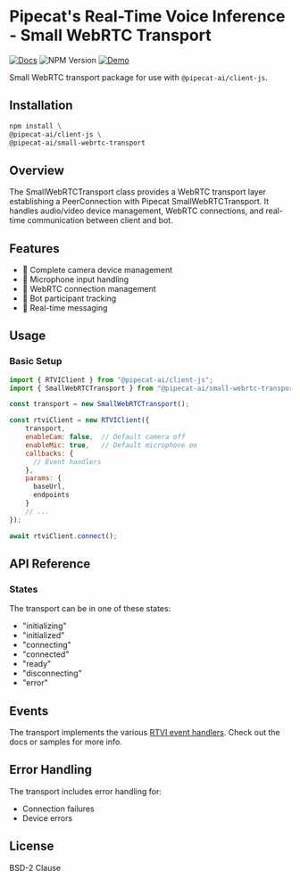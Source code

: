 # Pipecat's Real-Time Voice Inference - Small WebRTC Transport

[![Docs](https://img.shields.io/badge/documentation-blue)](https://docs.pipecat.ai/client/js/transports/small-webrtc)
![NPM Version](https://img.shields.io/npm/v/@pipecat-ai/small-webrtc-transport)
[![Demo](https://img.shields.io/badge/Demo-coral)](https://github.com/pipecat-ai/pipecat/tree/main/examples/aiortc/video-transform)

Small WebRTC transport package for use with `@pipecat-ai/client-js`.

## Installation

```bash copy
npm install \
@pipecat-ai/client-js \
@pipecat-ai/small-webrtc-transport
```

## Overview

The SmallWebRTCTransport class provides a WebRTC transport layer establishing a PeerConnection with Pipecat SmallWebRTCTransport. It handles audio/video device management, WebRTC connections, and real-time communication between client and bot.

## Features

- 🎥 Complete camera device management
- 🎤 Microphone input handling
- 📡 WebRTC connection management
- 🤖 Bot participant tracking
- 💬 Real-time messaging
  
## Usage

### Basic Setup

```javascript
import { RTVIClient } from "@pipecat-ai/client-js";
import { SmallWebRTCTransport } from "@pipecat-ai/small-webrtc-transport";

const transport = new SmallWebRTCTransport();

const rtviClient = new RTVIClient({
    transport,
    enableCam: false,  // Default camera off
    enableMic: true,   // Default microphone on
    callbacks: {
      // Event handlers
    },
    params: {
      baseUrl,
      endpoints
    }
    // ...
});

await rtviClient.connect();
```

## API Reference

### States

The transport can be in one of these states:
- "initializing"
- "initialized"
- "connecting"
- "connected"
- "ready"
- "disconnecting"
- "error"

## Events

The transport implements the various [RTVI event handlers](https://docs.pipecat.ai/client/js/api-reference/callbacks). Check out the docs or samples for more info.

## Error Handling

The transport includes error handling for:
- Connection failures
- Device errors

## License
BSD-2 Clause
